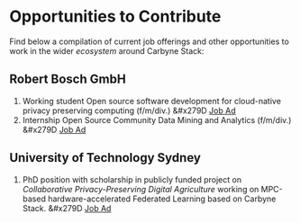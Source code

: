 # Opportunities to Contribute

Find below a compilation of current job offerings and other opportunities to
work in the wider _ecosystem_ around Carbyne Stack:

## Robert Bosch GmbH

1. Working student Open source software development for cloud-native privacy
preserving computing (f/m/div.) &#x279D [Job Ad][bosch-working-student]
2. Internship Open Source Community Data Mining and Analytics (f/m/div.)
&#x279D [Job Ad][bosch-oss-data-analytics]

## University of Technology Sydney

1. PhD position with scholarship in publicly funded project on _Collaborative
Privacy-Preserving Digital Agriculture_ working on MPC-based
hardware-accelerated Federated Learning based on Carbyne Stack.
&#x279D [Job Ad][uts-fa117]

[bosch-working-student]: https://jobs.smartrecruiters.com/BoschGroup/743999789092194-working-student-open-source-software-development-for-cloud-native-privacy-preserving-computing-f-m-div-
[bosch-oss-data-analytics]: https://smrtr.io/8zSXc
[uts-fa117]: https://www.seek.com.au/job/55911180
